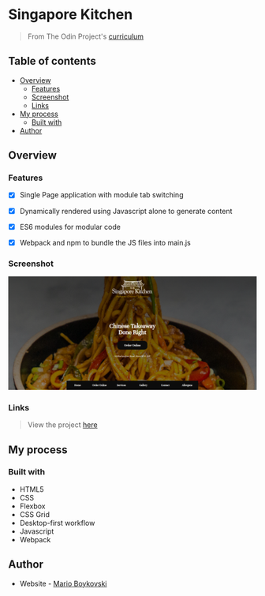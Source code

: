 # Singapore Kitchen

> From The Odin Project's [curriculum](https://www.theodinproject.com/courses/javascript/lessons/restaurant-page)

## Table of contents

- [Overview](#overview)
  - [Features](#features)
  - [Screenshot](#screenshot)
  - [Links](#links)
- [My process](#my-process)
  - [Built with](#built-with)
- [Author](#author)

## Overview

### Features

- [x] Single Page application with module tab switching
- [x] Dynamically rendered using Javascript alone to generate content
- [x] ES6 modules for modular code
- [x] Webpack and npm to bundle the JS files into main.js


### Screenshot

![](./src/images/websitepage.png)

### Links

> View the project [here](https://funkosaur.github.io/SingaporeKitchen/)

## My process

### Built with

- HTML5
- CSS
- Flexbox
- CSS Grid
- Desktop-first workflow
- Javascript
- Webpack

## Author

- Website - [Mario Boykovski](https://github.com/funkosaur)